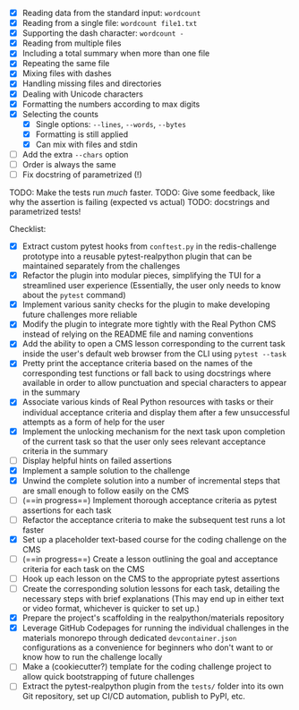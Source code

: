 - [x] Reading data from the standard input: `wordcount`
- [x] Reading from a single file: `wordcount file1.txt`
- [x] Supporting the dash character: `wordcount -`
- [x] Reading from multiple files
- [x] Including a total summary when more than one file
- [x] Repeating the same file
- [x] Mixing files with dashes
- [x] Handling missing files and directories
- [x] Dealing with Unicode characters
- [x] Formatting the numbers according to max digits
- [x] Selecting the counts
    - [x] Single options: `--lines`, `--words`, `--bytes`
    - [x] Formatting is still applied
    - [x] Can mix with files and stdin
- [ ] Add the extra `--chars` option
- [ ] Order is always the same
- [ ] Fix docstring of parametrized (!)

TODO: Make the tests run _much_ faster.
TODO: Give some feedback, like why the assertion is failing (expected vs actual)
TODO: docstrings and parametrized tests!


Checklist:

- [x] Extract custom pytest hooks from `conftest.py` in the redis-challenge prototype into a reusable pytest-realpython plugin that can be maintained separately from the challenges
- [x] Refactor the plugin into modular pieces, simplifying the TUI for a streamlined user experience (Essentially, the user only needs to know about the `pytest` command)
- [x] Implement various sanity checks for the plugin to make developing future challenges more reliable 
- [x] Modify the plugin to integrate more tightly with the Real Python CMS instead of relying on the README file and naming conventions
- [x] Add the ability to open a CMS lesson corresponding to the current task inside the user's default web browser from the CLI using `pytest --task`
- [x] Pretty print the acceptance criteria based on the names of the corresponding test functions or fall back to using docstrings where available in order to allow punctuation and special characters to appear in the summary
- [x] Associate various kinds of Real Python resources with tasks or their individual acceptance criteria and display them after a few unsuccessful attempts as a form of help for the user
- [x] Implement the unlocking mechanism for the next task upon completion of the current task so that the user only sees relevant acceptance criteria in the summary
- [ ] Display helpful hints on failed assertions
- [x] Implement a sample solution to the challenge
- [x] Unwind the complete solution into a number of incremental steps that are small enough to follow easily on the CMS
- [ ] (==in progress==) Implement thorough acceptance criteria as pytest assertions for each task
- [ ] Refactor the acceptance criteria to make the subsequent test runs a lot faster
- [x] Set up a placeholder text-based course for the coding challenge on the CMS
- [ ] (==in progress==) Create a lesson outlining the goal and acceptance criteria for each task on the CMS
- [ ] Hook up each lesson on the CMS to the appropriate pytest assertions
- [ ] Create the corresponding solution lessons for each task, detailing the necessary steps with brief explanations (This may end up in either text or video format, whichever is quicker to set up.)
- [x] Prepare the project's scaffolding in the realpython/materials repository 
- [x] Leverage GitHub Codepages for running the individual challenges in the materials monorepo through dedicated `devcontainer.json` configurations as a convenience for beginners who don't want to or know how to run the challenge locally
- [ ] Make a (cookiecutter?) template for the coding challenge project to allow quick bootstrapping of future challenges
- [ ] Extract the pytest-realpython plugin from the `tests/` folder into its own Git repository, set up CI/CD automation, publish to PyPI, etc.
